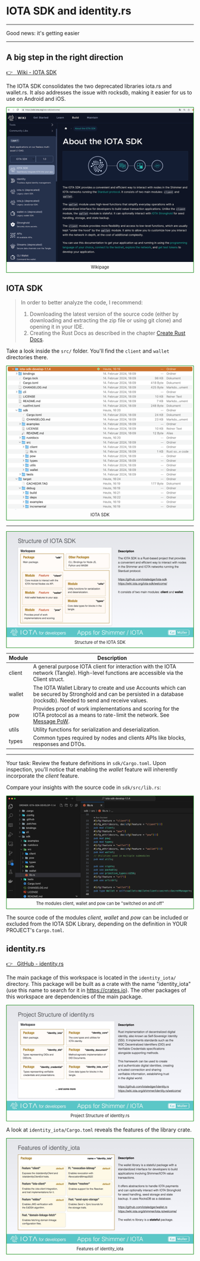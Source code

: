 # IOTA SDK and identity.rs

---

Good news: it's getting easier

---

## A big step in the right direction

<a href="https://wiki.iota.org/iota-sdk/welcome/" target="_blank">👉 &nbsp; Wiki - IOTA SDK</a>

The IOTA SDK consolidates the two deprecated libraries iota.rs and wallet.rs. It also addresses the issue with rocksdb, making it easier for us to use on Android and iOS.

<figure style="margin:0;border: 1px solid green;"><img src="../../assets/iota-sdk.jpg" alt="IOTA SDK"><figcaption style="font-size: 0.8em;text-align:center;"><p style="margin: 4px 0 7px 0;">Wikipage</p></figcaption></figure>

## IOTA SDK

> In order to better analyze the code, I recommend:
>
> 1. Downloading the latest version of the source code (either by downloading and extracting the zip file or using git clone) and opening it in your IDE.
> 2. Creating the Rust Docs as described in the chapter [Create Rust Docs](../../fundamentals/rust/rust-docs.md).

Take a look inside the `src/` folder. You'll find the `client` and `wallet` directories there.

<figure style="margin:0;border: 1px solid green;"><img src="../../assets/iota-sdk/iota-sdk-in-finder.png" alt="IOTA SDK"><figcaption style="font-size: 0.8em;text-align:center;"><p style="margin: 4px 0 7px 0;">IOTA SDK</p></figcaption></figure>

---

<figure style="margin:0;border: 1px solid green;"><img src="../../assets/iota-sdk/iota-sdk-structure.png" alt="Structure of the IOTA SDK"><figcaption style="font-size: 0.8em;text-align:center;"><p style="margin: 4px 0 7px 0;">Structure of the IOTA SDK</p></figcaption></figure>

| Module | Description                                                                                                                                                                                               |
| ------ | --------------------------------------------------------------------------------------------------------------------------------------------------------------------------------------------------------- |
| client | A general purpose IOTA client for interaction with the IOTA network (Tangle). High-level functions are accessible via the Client struct.                                                                  |
| wallet | The IOTA Wallet Library to create and use Accounts which can be secured by Stronghold and can be persisted in a database (rocksdb). Needed to send and receive values.                                    |
| pow    | Provides proof of work implementations and scoring for the IOTA protocol as a means to rate-limit the network. See [Message PoW](https://github.com/iotaledger/tips/blob/main/tips/TIP-0012/tip-0012.md). |
| utils  | Utility functions for serialization and deserialization.                                                                                                                                                  |
| types  | Common types required by nodes and clients APIs like blocks, responses and DTOs.                                                                                                                          |

---

Your task: Review the feature definitions in `sdk/Cargo.toml`. Upon inspection, you'll notice that enabling the _wallet_ feature will inherently incorporate the _client_ feature.

Compare your insights with the source code in `sdk/src/lib.rs`:

<figure style="margin:0;border: 1px solid green;"><img src="../../assets/iota-sdk/iota-sdk-lib.png" alt="The modules client, wallet and pow can be switch on and off"><figcaption style="font-size: 0.8em;text-align:center;"><p style="margin: 4px 0 7px 0;">The modules client, wallet and pow can be "switched on and off"</p></figcaption></figure>

The source code of the modules _client_, _wallet_ and _pow_ can be included or excluded from the IOTA SDK Library, depending on the definition in YOUR PROJECT's `Cargo.toml`.

## identity.rs

<a href="https://github.com/iotaledger/identity.rs" target="_blank">👉 &nbsp; GitHub - identity.rs</a>

The main package of this workspace is located in the `identity_iota/` directory. This package will be built as a crate with the name "identity_iota" (use this name to search for it in https://crates.io). The other packages of this workspace are dependencies of the main package.

<figure style="margin:0;border: 1px solid green;"><img src="../../assets/rust_projects/rust_identityrs-structure.jpg" alt="Project Structure of identity.rs"><figcaption style="font-size: 0.8em;text-align:center;"><p style="margin: 4px 0 7px 0;">Project Structure of identity.rs</p></figcaption></figure>

A look at `identity_iota/Cargo.toml` reveals the features of the library crate.

<figure style="margin:0;border: 1px solid green;"><img src="../../assets/rust_projects/rust_identityrs-features.jpg" alt="Features of identity_iota"><figcaption style="font-size: 0.8em;text-align:center;"><p style="margin: 4px 0 7px 0;">Features of identity_iota</p></figcaption></figure>

